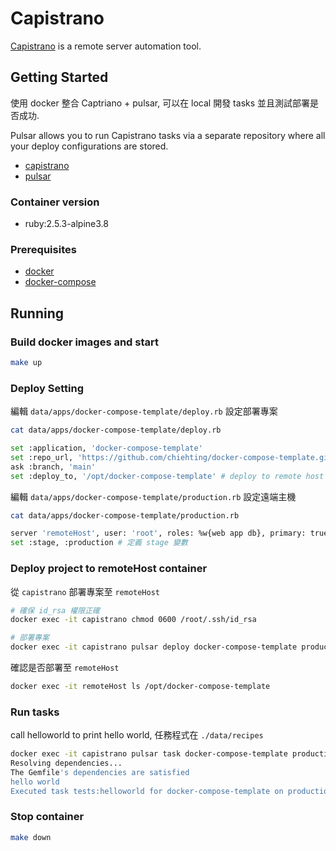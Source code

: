 # Capistrano

[Capistrano] is a remote server automation tool.

## Getting Started

使用 docker 整合 Captriano + pulsar, 可以在 local 開發 tasks 並且測試部署是否成功.

Pulsar allows you to run Capistrano tasks via a separate repository where all your deploy configurations are stored.

* [capistrano](https://github.com/capistrano/capistrano)
* [pulsar](https://github.com/nebulab/pulsar)

### Container version

* ruby:2.5.3-alpine3.8

### Prerequisites

* [docker](https://docs.docker.com/install/)
* [docker-compose](https://docs.docker.com/compose/install/)

## Running

### Build docker images and start

```bash
make up
```

### Deploy Setting

編輯 `data/apps/docker-compose-template/deploy.rb` 設定部署專案

```bash
cat data/apps/docker-compose-template/deploy.rb

set :application, 'docker-compose-template'
set :repo_url, 'https://github.com/chiehting/docker-compose-template.git'
ask :branch, 'main'
set :deploy_to, '/opt/docker-compose-template' # deploy to remote host path
```

編輯 `data/apps/docker-compose-template/production.rb` 設定遠端主機

```bash
cat data/apps/docker-compose-template/production.rb

server 'remoteHost', user: 'root', roles: %w{web app db}, primary: true
set :stage, :production # 定義 stage 變數
```

### Deploy project to remoteHost container

從 `capistrano` 部署專案至 `remoteHost`

```bash
# 確保 id_rsa 權限正確
docker exec -it capistrano chmod 0600 /root/.ssh/id_rsa

# 部署專案
docker exec -it capistrano pulsar deploy docker-compose-template production
```

確認是否部署至 `remoteHost`

```bash
docker exec -it remoteHost ls /opt/docker-compose-template
```

### Run tasks

call helloworld to print hello world, 任務程式在 `./data/recipes`

```bash
docker exec -it capistrano pulsar task docker-compose-template production tests:helloworld
Resolving dependencies...
The Gemfile's dependencies are satisfied
hello world
Executed task tests:helloworld for docker-compose-template on production!
```

### Stop container

```bash
make down
```

[Capistrano]: https://capistranorb.com/
